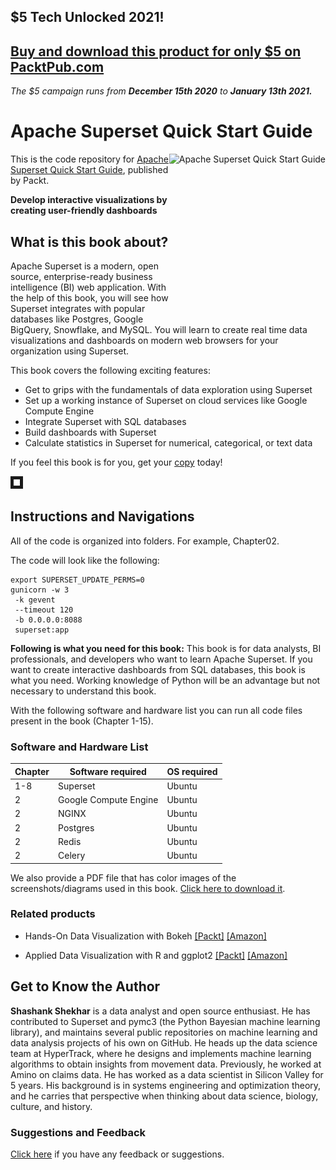 ## $5 Tech Unlocked 2021!
[Buy and download this product for only $5 on PacktPub.com](https://www.packtpub.com/)
-----
*The $5 campaign         runs from __December 15th 2020__ to __January 13th 2021.__*

# Apache Superset Quick Start Guide

<a href="https://www.packtpub.com/big-data-and-business-intelligence/apache-superset-quick-start-guide?utm_source=github&utm_medium=repository&utm_campaign=9781788992244"><img src="https://dz13w8afd47il.cloudfront.net/sites/default/files/imagecache/ppv4_main_book_cover/B10300_0.png" alt="Apache Superset Quick Start Guide" height="256px" align="right"></a>

This is the code repository for [Apache Superset Quick Start Guide](https://www.packtpub.com/big-data-and-business-intelligence/apache-superset-quick-start-guide?utm_source=github&utm_medium=repository&utm_campaign=9781788992244), published by Packt.


**Develop interactive visualizations by creating user-friendly dashboards**

## What is this book about?
Apache Superset is a modern, open source, enterprise-ready business intelligence (BI) web application. With the help of this book, you will see how Superset integrates with popular databases like Postgres, Google BigQuery, Snowflake, and MySQL. You will learn to create real time data visualizations and dashboards on modern web browsers for your organization using Superset.

This book covers the following exciting features: 
* Get to grips with the fundamentals of data exploration using Superset
* Set up a working instance of Superset on cloud services like Google Compute Engine
* Integrate Superset with SQL databases
* Build dashboards with Superset
* Calculate statistics in Superset for numerical, categorical, or text data

If you feel this book is for you, get your [copy](https://www.amazon.com/dp/1788992245) today!

<a href="https://www.packtpub.com/?utm_source=github&utm_medium=banner&utm_campaign=GitHubBanner"><img src="https://raw.githubusercontent.com/PacktPublishing/GitHub/master/GitHub.png" 
alt="https://www.packtpub.com/" border="5" /></a>


## Instructions and Navigations
All of the code is organized into folders. For example, Chapter02.

The code will look like the following:
```
export SUPERSET_UPDATE_PERMS=0 
gunicorn -w 3 
 -k gevent 
 --timeout 120 
 -b 0.0.0.0:8088 
 superset:app
```

**Following is what you need for this book:**
This book is for data analysts, BI professionals, and developers who want to learn Apache Superset. If you want to create interactive dashboards from SQL databases, this book is what you need. Working knowledge of Python will be an advantage but not necessary to understand this book.

With the following software and hardware list you can run all code files present in the book (Chapter 1-15).

### Software and Hardware List

| Chapter  | Software required                   | OS required |                      
| -------- | ------------------------------------| ------------|
| 1-8      | Superset                            | Ubuntu      |                       
| 2        | Google Compute Engine               | Ubuntu      |
| 2        | NGINX                               | Ubuntu      |
| 2        | Postgres                            | Ubuntu      |
| 2        |Redis                                | Ubuntu      |
| 2        | Celery                              | Ubuntu      |



We also provide a PDF file that has color images of the screenshots/diagrams used in this book. [Click here to download it]( https://www.packtpub.com/sites/default/files/downloads/9781788992244_ColorImages.pdf).


### Related products 
* Hands-On Data Visualization with Bokeh [[Packt]](https://www.packtpub.com/big-data-and-business-intelligence/hands-data-visualization-bokeh?utm_source=github&utm_medium=repository&utm_campaign=9781789135404) [[Amazon]](https://www.amazon.com/dp/1789135400)

* Applied Data Visualization with R and ggplot2 [[Packt]](https://www.packtpub.com/big-data-and-business-intelligence/applied-data-visualization-r-and-ggplot2?utm_source=github&utm_medium=repository&utm_campaign=9781789612158) [[Amazon]](https://www.amazon.com/dp/1789612152)

## Get to Know the Author
**Shashank Shekhar** is a data analyst and open source enthusiast. He has contributed to Superset and pymc3 (the Python Bayesian machine learning library), and maintains several public repositories on machine learning and data analysis projects of his own on GitHub. He heads up the data science team at HyperTrack, where he designs and implements machine learning algorithms to obtain insights from movement data. Previously, he worked at Amino on claims data. He has worked as a data scientist in Silicon Valley for 5 years. His background is in systems engineering and optimization theory, and he carries that perspective when thinking about data science, biology, culture, and history.



### Suggestions and Feedback
[Click here](https://docs.google.com/forms/d/e/1FAIpQLSdy7dATC6QmEL81FIUuymZ0Wy9vH1jHkvpY57OiMeKGqib_Ow/viewform) if you have any feedback or suggestions.

